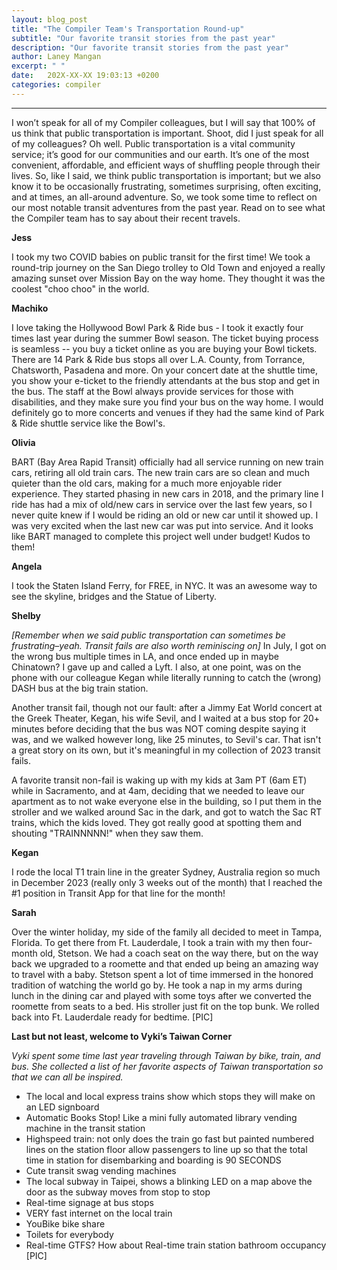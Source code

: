 ```yaml
---
layout: blog_post
title: "The Compiler Team's Transportation Round-up"
subtitle: "Our favorite transit stories from the past year"
description: "Our favorite transit stories from the past year"
author: Laney Mangan
excerpt: " "
date:   202X-XX-XX 19:03:13 +0200
categories: compiler
---
```

---
I won’t speak for all of my Compiler colleagues, but I will say that 100% of us think that public transportation 
is important. Shoot, did I just speak for all of my colleagues? Oh well. Public transportation is a vital community service; 
it’s good for our communities and our earth. It’s one of the most convenient, affordable, and efficient ways of shuffling 
people through their lives. So, like I said, we think public transportation is important; but we also know it to be occasionally 
frustrating, sometimes surprising, often exciting, and at times, an all-around adventure. So, we took some time to reflect on our 
most notable transit adventures from the past year. Read on to see what the Compiler team has to say about their recent travels. 

**Jess**

I took my two COVID babies on public transit for the first time! We took a round-trip journey on the San Diego trolley to 
Old Town and enjoyed a really amazing sunset over Mission Bay on the way home. They thought it was the coolest "choo choo" in the world.


**Machiko** 

I love taking the Hollywood Bowl Park & Ride bus - I took it exactly four times last year during the summer Bowl season. 
The ticket buying process is seamless -- you buy a ticket online as you are buying your Bowl tickets. There are 14 Park & Ride 
bus stops all over L.A. County, from Torrance, Chatsworth, Pasadena and more. On your concert date at the shuttle time, you show 
your e-ticket to the friendly attendants at the bus stop and get in the bus. The staff at the Bowl always provide services for 
those with disabilities, and they make sure you find your bus on the way home. I would definitely go to more concerts and 
venues if they had the same kind of Park & Ride shuttle service like the Bowl's. 

**Olivia** 

BART (Bay Area Rapid Transit) officially had all service running on new train cars, retiring all old train cars. 
The new train cars are so clean and much quieter than the old cars, making for a much more enjoyable rider experience. 
They started phasing in new cars in 2018, and the primary line I ride has had a mix of old/new cars in service over 
the last few years, so I never quite knew if I would be riding an old or new car until it showed up. I was very excited 
when the last new car was put into service. And it looks like BART managed to complete this project well under budget! Kudos to them!

**Angela** 

I took the Staten Island Ferry, for FREE, in NYC. It was an awesome way to see the skyline, bridges and the Statue of Liberty.

**Shelby**


*[Remember when we said public transportation can sometimes be frustrating–yeah. Transit fails are also worth reminiscing on]* 
In July, I got on the wrong bus multiple times in LA, and once ended up in maybe Chinatown? I gave up and called a Lyft. I also, 
at one point, was on the phone with our colleague Kegan while literally running to catch the (wrong) DASH bus at the big train station.

Another transit fail, though not our fault: after a Jimmy Eat World concert at the Greek Theater, Kegan, his wife Sevil, 
and I waited at a bus stop for 20+ minutes before deciding that the bus was NOT coming despite saying it was, and we walked 
however long, like 25 minutes, to Sevil's car. That isn't a great story on its own, but it's meaningful in my collection 
of 2023 transit fails.

A favorite transit non-fail is waking up with my kids at 3am PT (6am ET) while in Sacramento, and at 4am, deciding that 
we needed to leave our apartment as to not wake everyone else in the building, so I put them in the stroller and we walked
around Sac in the dark, and got to watch the Sac RT trains, which the kids loved. They got really good at spotting them and 
shouting "TRAINNNNN!" when they saw them.

**Kegan**

I rode the local T1 train line in the greater Sydney, Australia region so much in December 2023 (really only 3 weeks out of the month) 
that I reached the #1 position in Transit App for that line for the month!

**Sarah**

Over the winter holiday, my side of the family all decided to meet in Tampa, Florida. To get there from Ft. Lauderdale, I took 
a train with my then four-month old, Stetson. We had a coach seat on the way there, but on the way back we upgraded to a roomette 
and that ended up being an amazing way to travel with a baby. Stetson spent a lot of time immersed in the honored tradition 
of watching the world go by. He took a nap in my arms during lunch in the dining car and played with some toys after 
we converted the roomette from seats to a bed. His stroller just fit on the top bunk. We rolled back into Ft. Lauderdale 
ready for bedtime.
[PIC]

**Last but not least, welcome to Vyki’s Taiwan Corner** 

*Vyki spent some time last year traveling through Taiwan by bike, train, and bus. She collected a list of her favorite aspects of 
Taiwan transportation so that we can all be inspired.*

- The local and local express trains show which stops they will make on an LED signboard
- Automatic Books Stop! Like a mini fully automated library vending machine in the transit station
- Highspeed train: not only does the train go fast but painted numbered lines on the station floor allow passengers to line up so that the total time in station for disembarking and boarding is 90 SECONDS
- Cute transit swag vending machines
- The local subway in Taipei, shows a blinking LED on a map above the door as the subway moves from stop to stop
- Real-time signage at bus stops
- VERY fast internet on the local train
- YouBike bike share
- Toilets for everybody
- Real-time GTFS? How about Real-time train station bathroom occupancy
[PIC]
